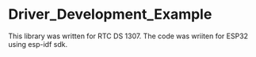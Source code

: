 # Driver_Development_Example

This library was written for RTC DS 1307. The code was wriiten for ESP32 using esp-idf sdk.
